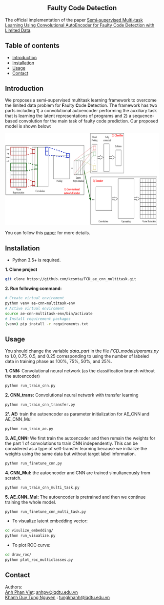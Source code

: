 <h2 align="center">
Faulty Code Detection 
</h2>

The official implementation of the paper [Semi-supervised Multi-task Learning Using Convolutional AutoEncoder for Faulty Code Detection with Limited Data]().

<!-- Table of content-->

## Table of contents
* [Introduction](#introduction)
* [Installation](#installation)
* [Usage](#usage)
* [Contact](#contact)


## Introduction
We proposes a semi-supervised multitask learning framework to overcome the limited data problem for **F**aulty **C**ode **D**etection. 
The framework has two parts including 1) a convolutional autoencoder performing the auxiliary task that is learning the latent representations of programs 
and 2) a sequence-based convolution for the main task of faulty code prediction. Our proposed model is shown below:

<p align="center">
<img src="resources/model.png" width="800" height="300" title="Multi-task learning model">
</p>

You can follow this [paper]() for more details.

## Installation

* Python 3.5+ is required.

**1. Clone project**

```sh
git clone https://github.com/kcsmta/FCD_ae_cnn_multitask.git
```

**2. Run following command:**

```sh
# Create virtual enviroment
python venv ae-cnn-multitask-env
# Active virtual enviroment
source ae-cnn-multitask-env/bin/activate
# Install requirement packages
(venv) pip install -r requirements.txt
```

## Usage
You should change the variable *data_part* in the file *FCD_models/params.py* to 1.0, 0.75, 0.5, and 0.25 corresponding to using the number of labeled data in training phase as 100%, 75%, 50%, and 25%.

**1. CNN:** Convolutional neural network (as the classification branch without the autoencoder)
```sh
python run_train_cnn.py
```
**2. CNN_trans:** Convolutional neural network with transfer learning
```sh
python run_train_cnn_transfer.py
```
**2'. AE:** train the autoencoder as parameter initialization for AE_CNN and AE_CNN_Mul
```sh
python run_train_ae.py
```
**3. AE_CNN:** We first train the autoencoder and then remain the weights
for the part 1 of convolutions to train CNN independently. This can
be considered as a type of self-transfer learning because we initialize the
weights using the same data but without target label information.
```sh
python run_finetune_cnn.py
```
**4. CNN_Mul:** the autoencoder and CNN are trained simultaneously from scratch.
```sh
python run_train_cnn_multi_task.py
```

**5. AE_CNN_Mul:** The autoencoder is pretrained and then we continue training the whole model.
```sh
python run_finetune_cnn_multi_task.py
```

* To visualize latent embedding vector:
```sh
cd visulize_embedding/
python run_visualize.py
```

* To plot ROC curve:
```sh
cd draw_roc/
python plot_roc_multiclasses.py
```

## Contact
Authors: \
[Anh Phan Viet](): anhpv@lqdtu.edu.vn \
[Khanh Duy Tung Nguyen]() : tungkhanh@lqdtu.edu.vn